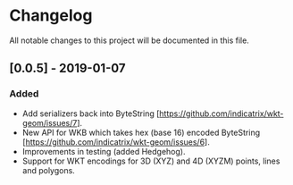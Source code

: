 # Changelog
All notable changes to this project will be documented in this file.

## [0.0.5] - 2019-01-07
### Added
- Add serializers back into ByteString [https://github.com/indicatrix/wkt-geom/issues/7].
- New API for WKB which takes hex (base 16) encoded ByteString [https://github.com/indicatrix/wkt-geom/issues/6].
- Improvements in testing (added Hedgehog).
- Support for WKT encodings for 3D (XYZ) and 4D (XYZM) points, lines and polygons.